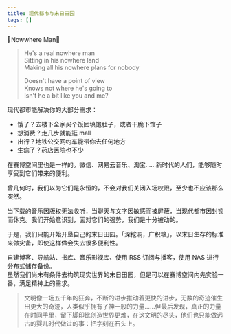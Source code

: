 ```yaml
---
title: 现代都市与末日田园
tags: []
---
```


🎵Nowwhere Man🎵

> He's a real nowhere man  
> Sitting in his nowhere land  
> Making all his nowhere plans for nobody
>
> Doesn't have a point of view  
> Knows not where he's going to  
> Isn't he a bit like you and me?

现代都市能解决你的大部分需求：

- 饿了？去楼下全家买个饭团填饱肚子，或者干脆下馆子
- 想消费？走几步就能逛 mall
- 出行？地铁公交网约车能带你去任何地方
- 生病了？药店医院也不少

在赛博空间里也是一样的。微信、网易云音乐、淘宝……新时代的人们，能够随时享受到它们带来的便利。

曾几何时，我们以为它们是永恒的，不会对我们关闭入场权限，至少也不应该那么突然。

当下载的音乐因版权无法收听，当聊天与文字因敏感而被屏蔽，当现代都市因封锁而休克。我们开始意识到，面对它们的强势，我们是十分被动的。

于是，我们只能开始开垦自己的末日田园。「深挖洞，广积粮」，以末日生存的标准来做灾备，即使这样做会失去很多便利性。

自建博客、导航站、书库、音乐影视库、使用 RSS 订阅与播客，使用 NAS 进行分布式储存备份。  
虽然我们尚未有条件去构筑现实世界的末日田园，但是可以在赛博空间内先实验一番，满足精神上的需求。

> 文明像一场五千年的狂奔，不断的进步推动着更快的进步，无数的奇迹催生出更大的奇迹，人类似乎拥有了神一般的力量……但最后发现，真正的力量在时间手里，留下脚印比创造世界更难，在这文明的尽头，他们也只能做远古的婴儿时代做过的事：把字刻在石头上。
